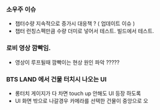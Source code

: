 

### 소우주 이슈
 - 챕터수량 지속적으로 증가시 대응책 ? ( 업데이트 이슈 )
 - 챕터 런칭스펙만큼 수량 더미로 넣어서 테스트. 빌드에서 테스트. 


### 로비 영상 깜빡임.
- 영상이 루프될때 깜빡이는 현상 원인 파악 ?????


### BTS LAND 에서 건물 터치시 나오는 UI
- 롱터치 게이지가 다 차면 touch up 안해도 UI 등장 하도록
- UI 화면 밖으로 나갈경우 카메라를 선택한 건물이 중앙으로 오
